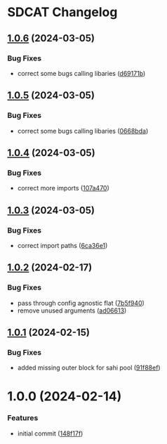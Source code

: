# SDCAT Changelog

## [1.0.6](https://github.com/mbari-org/sdcat/compare/v1.0.5...v1.0.6) (2024-03-05)


### Bug Fixes

* correct some bugs calling libaries ([d69171b](https://github.com/mbari-org/sdcat/commit/d69171ba9b9caafa218439df810f9b73ace99023))

## [1.0.5](https://github.com/mbari-org/sdcat/compare/v1.0.4...v1.0.5) (2024-03-05)


### Bug Fixes

* correct some bugs calling libaries ([0668bda](https://github.com/mbari-org/sdcat/commit/0668bda21986e6a291f89e0c4a67305d223047ad))

## [1.0.4](https://github.com/mbari-org/sdcat/compare/v1.0.3...v1.0.4) (2024-03-05)


### Bug Fixes

* correct more imports ([107a470](https://github.com/mbari-org/sdcat/commit/107a470a12abaac020a1bcb7e9749581e882eea8))

## [1.0.3](https://github.com/mbari-org/sdcat/compare/v1.0.2...v1.0.3) (2024-03-05)


### Bug Fixes

* correct import paths ([6ca36e1](https://github.com/mbari-org/sdcat/commit/6ca36e13a321cf8a4460a2598cf8f1e6cf73c2c3))

## [1.0.2](https://github.com/mbari-org/sdcat/compare/v1.0.1...v1.0.2) (2024-02-17)


### Bug Fixes

* pass through config agnostic flat ([7b5f940](https://github.com/mbari-org/sdcat/commit/7b5f940bae4a10591f0c7c14b87f2a60b14d69c2))
* remove unused arguments ([ad06613](https://github.com/mbari-org/sdcat/commit/ad066138a233b0bcb79fda18c50b54da658fe545))

## [1.0.1](https://github.com/mbari-org/sdcat/compare/v1.0.0...v1.0.1) (2024-02-15)


### Bug Fixes

* added missing outer block for sahi pool ([91f88ef](https://github.com/mbari-org/sdcat/commit/91f88efdffde043c365b4b8871c4d6eae0e64f25))

# 1.0.0 (2024-02-14)


### Features

* initial commit ([148f17f](https://github.com/mbari-org/sdcat/commit/148f17f4a1e5af2a03380de964ff1140052d53b8))
